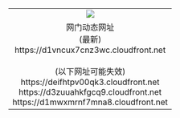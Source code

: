 ﻿<table>
  <tr></tr>
  <tr><td colspan=2 align=center><img src="https://d1vncux7cnz3wc.cloudfront.net/Up/oGate.jpg" /></td></tr>
  <tr><td colspan=2 align=center>网门动态网址<br/>(最新)
<br>https://d1vncux7cnz3wc.cloudfront.net
<br/><br/>(以下网址可能失效)
<br>https://deifhtpv00qk3.cloudfront.net
<br>https://d3zuuahkfgcq9.cloudfront.net
<br>https://d1mwxmrnf7mna8.cloudfront.net
    </td>
  </tr>
</table>
